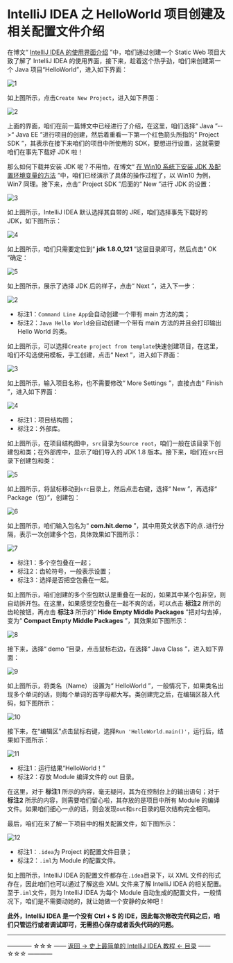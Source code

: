 # IntelliJ IDEA 之 HelloWorld 项目创建及相关配置文件介绍

在博文“ [IntelliJ IDEA 的使用界面介绍](https://github.com/guobinhit/intellij-idea-tutorial/blob/master/articles-of-idea/use-face.md) ”中，咱们通过创建一个 Static Web 项目大致了解了 IntelliJ IDEA 的使用界面，接下来，趁着这个热乎劲，咱们来创建第一个 Java 项目“HelloWorld”，进入如下界面：

![1](http://img.blog.csdn.net/20170316094829437?watermark/2/text/aHR0cDovL2Jsb2cuY3Nkbi5uZXQvcXFfMzUyNDY2MjA=/font/5a6L5L2T/fontsize/400/fill/I0JBQkFCMA==/dissolve/70/gravity/SouthEast)

如上图所示，点击`Create New Project`，进入如下界面：

![2](http://img.blog.csdn.net/20170316094926235?watermark/2/text/aHR0cDovL2Jsb2cuY3Nkbi5uZXQvcXFfMzUyNDY2MjA=/font/5a6L5L2T/fontsize/400/fill/I0JBQkFCMA==/dissolve/70/gravity/SouthEast)

上面的界面，咱们在前一篇博文中已经进行了介绍，在这里，咱们选择“ Java ”-->“ Java EE ”进行项目的创建，然后着重看一下第一个红色箭头所指的“ Project SDK ”，其表示在接下来咱们的项目中所使用的 SDK，要想进行设置，这就需要咱们在事先下载好 JDK 啦！

那么如何下载并安装 JDK 呢？不用怕，在博文“ [在 Win10 系统下安装 JDK 及配置环境变量的方法](http://blog.csdn.net/qq_35246620/article/details/61208961) ”中，咱们已经演示了具体的操作过程了，以 Win10 为例，Win7 同理。接下来，点击“ Project SDK ”后面的“ New ”进行 JDK 的设置：

![3](http://img.blog.csdn.net/20170316100005298?watermark/2/text/aHR0cDovL2Jsb2cuY3Nkbi5uZXQvcXFfMzUyNDY2MjA=/font/5a6L5L2T/fontsize/400/fill/I0JBQkFCMA==/dissolve/70/gravity/SouthEast)

如上图所示，IntelliJ IDEA 默认选择其自带的 JRE，咱们选择事先下载好的 JDK，如下图所示：

![4](http://img.blog.csdn.net/20170316100151815?watermark/2/text/aHR0cDovL2Jsb2cuY3Nkbi5uZXQvcXFfMzUyNDY2MjA=/font/5a6L5L2T/fontsize/400/fill/I0JBQkFCMA==/dissolve/70/gravity/SouthEast)

如上图所示，咱们只需要定位到“ **jdk 1.8.0_121** ”这层目录即可，然后点击“ OK ”确定：

![5](http://img.blog.csdn.net/20170316100625916?watermark/2/text/aHR0cDovL2Jsb2cuY3Nkbi5uZXQvcXFfMzUyNDY2MjA=/font/5a6L5L2T/fontsize/400/fill/I0JBQkFCMA==/dissolve/70/gravity/SouthEast)

如上图所示，展示了选择 JDK 后的样子，点击“ Next ”，进入下一步：

![2](http://img.blog.csdn.net/20170316104818193?watermark/2/text/aHR0cDovL2Jsb2cuY3Nkbi5uZXQvcXFfMzUyNDY2MjA=/font/5a6L5L2T/fontsize/400/fill/I0JBQkFCMA==/dissolve/70/gravity/SouthEast)

 - 标注1：`Command Line App`会自动创建一个带有 main 方法的类；
 - 标注2：`Java Hello World`会自动创建一个带有 main 方法的并且会打印输出 Hello World 的类。

如上图所示，可以选择`Create project from template`快速创建项目，在这里，咱们不勾选使用模板，手工创建，点击“ Next ”，进入如下界面：

![3](http://img.blog.csdn.net/20170316105330059?watermark/2/text/aHR0cDovL2Jsb2cuY3Nkbi5uZXQvcXFfMzUyNDY2MjA=/font/5a6L5L2T/fontsize/400/fill/I0JBQkFCMA==/dissolve/70/gravity/SouthEast)

如上图所示，输入项目名称，也不需要修改“ More Settings ”，直接点击“ Finish ”，进入如下界面：

![4](http://img.blog.csdn.net/20170316181736688?watermark/2/text/aHR0cDovL2Jsb2cuY3Nkbi5uZXQvcXFfMzUyNDY2MjA=/font/5a6L5L2T/fontsize/400/fill/I0JBQkFCMA==/dissolve/70/gravity/SouthEast)

 - 标注1：项目结构图；
 - 标注2：外部库。

如上图所示，在项目结构图中，`src`目录为`Source root`，咱们一般在该目录下创建包和类；在外部库中，显示了咱们导入的 JDK 1.8 版本。接下来，咱们在`src`目录下创建包和类：

![5](http://img.blog.csdn.net/20170316182436619?watermark/2/text/aHR0cDovL2Jsb2cuY3Nkbi5uZXQvcXFfMzUyNDY2MjA=/font/5a6L5L2T/fontsize/400/fill/I0JBQkFCMA==/dissolve/70/gravity/SouthEast)

如上图所示，将鼠标移动到`src`目录上，然后点击右键，选择“ New ”，再选择“ Package（包）”，创建包：

![6](http://img.blog.csdn.net/20170316183016612?watermark/2/text/aHR0cDovL2Jsb2cuY3Nkbi5uZXQvcXFfMzUyNDY2MjA=/font/5a6L5L2T/fontsize/400/fill/I0JBQkFCMA==/dissolve/70/gravity/SouthEast)

如上图所示，咱们输入包名为“ **com.hit.demo** ”，其中用英文状态下的点`.`进行分隔，表示一次创建多个包，具体效果如下图所示：

![7](http://img.blog.csdn.net/20170316190624071?watermark/2/text/aHR0cDovL2Jsb2cuY3Nkbi5uZXQvcXFfMzUyNDY2MjA=/font/5a6L5L2T/fontsize/400/fill/I0JBQkFCMA==/dissolve/70/gravity/SouthEast)

 - 标注1：多个空包叠在一起；
 - 标注2：齿轮符号，一般表示设置；
 - 标注3：选择是否把空包叠在一起。

如上图所示，咱们创建的多个空包默认是重叠在一起的，如果其中某个包非空，则自动拆开包。在这里，如果感觉空包叠在一起不爽的话，可以点击 **标注2** 所示的齿轮按钮，再点击 **标注3** 所示的“ **Hide Empty Middle Packages** ”把对勾去掉，变为“ **Compact Empty Middle Packages** ”，其效果如下图所示：

![8](http://img.blog.csdn.net/20170316191212028?watermark/2/text/aHR0cDovL2Jsb2cuY3Nkbi5uZXQvcXFfMzUyNDY2MjA=/font/5a6L5L2T/fontsize/400/fill/I0JBQkFCMA==/dissolve/70/gravity/SouthEast)

接下来，选择“ demo ”目录，点击鼠标右边，在选择“ Java Class ”，进入如下界面：

![9](http://img.blog.csdn.net/20170316191421547?watermark/2/text/aHR0cDovL2Jsb2cuY3Nkbi5uZXQvcXFfMzUyNDY2MjA=/font/5a6L5L2T/fontsize/400/fill/I0JBQkFCMA==/dissolve/70/gravity/SouthEast)

如上图所示，将类名（Name） 设置为“ HelloWorld ”，一般情况下，如果类名出现多个单词的话，则每个单词的首字母都大写。类创建完之后，在编辑区敲入代码，如下图所示：

![10](http://img.blog.csdn.net/20170316192314439?watermark/2/text/aHR0cDovL2Jsb2cuY3Nkbi5uZXQvcXFfMzUyNDY2MjA=/font/5a6L5L2T/fontsize/400/fill/I0JBQkFCMA==/dissolve/70/gravity/SouthEast)

接下来，在“编辑区”点击鼠标右键，选择`Run 'HelloWorld.main()'`，运行后，结果如下图所示：

![11](http://img.blog.csdn.net/20170316192751457?watermark/2/text/aHR0cDovL2Jsb2cuY3Nkbi5uZXQvcXFfMzUyNDY2MjA=/font/5a6L5L2T/fontsize/400/fill/I0JBQkFCMA==/dissolve/70/gravity/SouthEast)

 - 标注1：运行结果“HelloWorld！”
 - 标注2：存放 Module 编译文件的 out 目录。

在这里，对于 **标注1** 所示的内容，毫无疑问，其为在控制台上的输出语句；对于 **标注2** 所示的内容，则需要咱们留心啦，其存放的是项目中所有 Module 的编译文件。如果咱们细心一点的话，则会发现`out`和`src`目录的层次结构完全相同。

最后，咱们在来了解一下项目中的相关配置文件，如下图所示：

![12](http://img.blog.csdn.net/20170316194317479?watermark/2/text/aHR0cDovL2Jsb2cuY3Nkbi5uZXQvcXFfMzUyNDY2MjA=/font/5a6L5L2T/fontsize/400/fill/I0JBQkFCMA==/dissolve/70/gravity/SouthEast)

 - 标注1：`.idea`为 Project 的配置文件目录；
 - 标注2：`.iml`为 Module 的配置文件。

如上图所示，IntelliJ IDEA 的配置文件都存在`.idea`目录下，以 XML 文件的形式存在，因此咱们也可以通过了解这些 XML 文件来了解 IntelliJ IDEA 的相关配置。至于`.iml`文件，则为 IntelliJ IDEA 为每个 Module 自动生成的配置文件，一般情况下，咱们是不需要动她的，就让她做一个安静的女神吧！

**此外，IntelliJ IDEA 是一个没有 Ctrl + S 的 IDE，因此每次修改完代码之后，咱们只管运行或者调试即可，无需担心保存或者丢失代码的问题。**

----------
———— ☆☆☆ —— [返回 -> 史上最简单的 IntelliJ IDEA 教程 <- 目录](https://github.com/guobinhit/intellij-idea-tutorial/blob/master/README.md) —— ☆☆☆ ————









